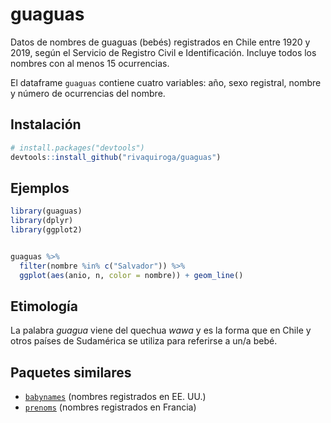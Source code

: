 
# guaguas

<!-- badges: start -->

<!-- badges: end -->

Datos de nombres de guaguas (bebés) registrados en Chile entre 1920 y
2019, según el Servicio de Registro Civil e Identificación. Incluye
todos los nombres con al menos 15 ocurrencias.

El dataframe `guaguas` contiene cuatro variables: año, sexo registral,
nombre y número de ocurrencias del nombre.

## Instalación

``` r
# install.packages("devtools")
devtools::install_github("rivaquiroga/guaguas")
```

## Ejemplos

``` r
library(guaguas)
library(dplyr)
library(ggplot2)


guaguas %>% 
  filter(nombre %in% c("Salvador")) %>% 
  ggplot(aes(anio, n, color = nombre)) + geom_line()
```

## Etimología

La palabra *guagua* viene del quechua *wawa* y es la forma que en Chile
y otros países de Sudamérica se utiliza para referirse a un/a bebé.

## Paquetes similares

  - [`babynames`](https://github.com/hadley/babynames) (nombres
    registrados en EE. UU.)
  - [`prenoms`](https://github.com/ThinkR-open/prenoms) (nombres
    registrados en Francia)
